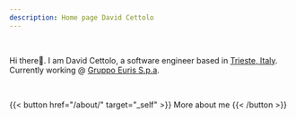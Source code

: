 ```yaml
---
description: Home page David Cettolo
---
```


<br>

Hi there👋. I am David Cettolo, a software engineer based in [Trieste, Italy](https://www.google.com/maps/place/Trieste,+Province+of+Trieste,+Italy/@45.6499624,13.7210459,11.5z/data=!4m6!3m5!1s0x477b6b06e4edf533:0x666a2484d4dd2b50!8m2!3d45.6495264!4d13.7768182!16zL20vMGZqc2w?entry=ttu). \
Currently working @ [Gruppo Euris S.p.a](https://www.euris.it/en/).

<br>

{{< button href="/about/" target="_self" >}}
More about me
{{< /button >}}
